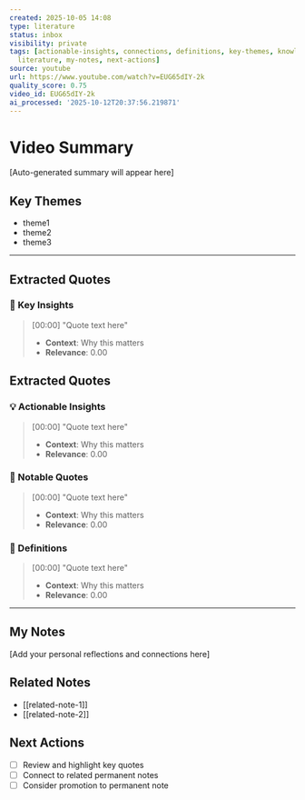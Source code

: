 ```yaml
---
created: 2025-10-05 14:08
type: literature
status: inbox
visibility: private
tags: [actionable-insights, connections, definitions, key-themes, knowledge-management,
  literature, my-notes, next-actions]
source: youtube
url: https://www.youtube.com/watch?v=EUG65dIY-2k
quality_score: 0.75
video_id: EUG65dIY-2k
ai_processed: '2025-10-12T20:37:56.219871'
---
```


# Video Summary

[Auto-generated summary will appear here]

## Key Themes

- theme1
- theme2
- theme3

---

## Extracted Quotes

### 🎯 Key Insights

> [00:00] "Quote text here"
> - **Context**: Why this matters
> - **Relevance**: 0.00


## Extracted Quotes

### 💡 Actionable Insights

> [00:00] "Quote text here"
> - **Context**: Why this matters
> - **Relevance**: 0.00

### 📝 Notable Quotes

> [00:00] "Quote text here"
> - **Context**: Why this matters
> - **Relevance**: 0.00

### 📖 Definitions

> [00:00] "Quote text here"
> - **Context**: Why this matters
> - **Relevance**: 0.00

---

## My Notes

[Add your personal reflections and connections here]

## Related Notes

- [[related-note-1]]
- [[related-note-2]]

## Next Actions

- [ ] Review and highlight key quotes
- [ ] Connect to related permanent notes
- [ ] Consider promotion to permanent note
